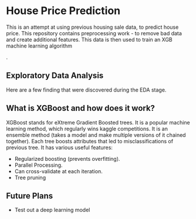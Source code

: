 <h1> House Price Prediction </h1>
<p> This is an attempt at using previous housing sale data, to predict house price.
This repository contains preprocessing work - to remove bad data and create additional features.
This data is then used to train an XGB machine learning algorithm </p>.
<h2> Exploratory Data Analysis </h2>
Here are a few finding that were discovered during the EDA stage.

<h2> What is XGBoost and how does it work? </h2>
<p> XGBoost stands for eXtreme Gradient Boosted trees. It 
is a popular machine learning method, which regularly wins kaggle competitions.
It is an ensemble method (takes a model and make multiple versions of it chained together).
Each tree boosts attributes that led to misclassifications of previous tree. It has various useful features:
 <ul>
  <li>Regularized boosting (prevents overfitting).</li>
  <li>Parallel Processing.</li>
  <li>Can cross-validate at each iteration.</li>
  <li>Tree pruning</li>
</ul> 



<h2> Future Plans </h2>
 <ul>
  <li>Test out a deep learning model</li>
</ul> 